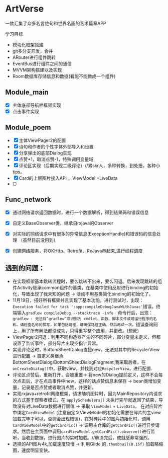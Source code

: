 # ArtVerse
 一款汇集了众多名言绝句和世界名画的艺术篇章APP

学习目标

- 模块化框架搭建
- git多分支开发，合并
- ARouter进行组件跳转
- EventBus进行组件之间的通信
- MVVM架构搭建以及实现
- Room数据库存储信息和数据(看能不能做成一个组件)





## Module_main

- [x] 主体底部导航栏框架实现
- [x] 点击事件实现

## Module_poem

- [x] 主体ViewPager2的配置
- [x] 诗句和作者的个性字体外部导入和设置
- [x] 分享弹出的底部Dialog实现
- [x] 点赞+1，取消点赞-1，特殊调用变量域
- [x] 评论区实现（后期实现二级评论）//累skr人，多种转换，到处扭，各种小tips。
- [x] Card的上层图片接入API ，ViewModel +LiveData
- [ ] 



## Func_network

- [x] 通过网络请求返回数据时，进行一个数据解析，得到结果码和错误信息
- [x] 自定义BaseObserver类，继承自rxjava的Observer
- [x] 对实际的网络请求中有很多的异常信息(ExceptionHandle)和错误码的信息处理 （虽然目前没用到）
- [x] 创建网络服务，将OKHttp、Retrofit、RxJava串起来,进行线程调度









## 遇到的问题：

- 在实现框架基本跳转流程时，要么跳转不出来，要么闪退。后来发现跳转的组件Activity继承common组件的基类，在基类中使用反射进行binding的初始化，导致出现了我未知的问题  -> 活动不用基类简化binding的初始化了。
- 11月19日，搭好所有框架并且实现了基本功能，进行测试时，出现： `Execution failed for task ':app:compileDebugJavaWithJavac'`错误。终端输入`gradlew compileDebug --stacktrace -info  `命令行后，出现：`gradlew : 无法将“gradlew”项识别为 cmdlet、函数、脚本文件或可运行程序的名称。请检查名称的拼写，如果包括路径，请确保路径正确，然后再试一次。`错误查询网上，用了所有解法都没成功，只得重写整个应用，并更改。(想死)
- ViewPager2闪退：利用不同构造器产生的不同碎片，部分变量未定义，但都设置了监听事件，部分碎片出现空指针异常。
- 实现评论区时，BottomSheetDialog直接new，无法对其中的RecyclerView进行配置 -> 自定义类继承BottomSheetDialog/BottomSheetDialogFragment,我采取后者，在`onCreateDialog()`中，获取view，并找到对应`RecyclerView`，进行配置.
- 评论区点赞后，重新打开，会被重置-> 将new的Dialog提前定义，这样不会每次点击后，才在点击事件中new，这样的话点赞信息未保存 -> bean类增加变量，记录是否点赞或者取消点赞，并更新。
- 实现rxjava+retrofit网络框架，请求随机图片时，因为MainRepository内请求的方式基于观察者模式，在 `applySchedulers()` 未执行完毕就返回了结果，导致没有对LiveData数据进行赋值 ->  采取 `ViewModel` + `LiveData`， 在对应碎片中绑定`CardViewModel` (注意自定义ViewModel的初始化需要在碎片的主view加载完毕才可以，否则会出现错误)，在对碎片中的图片初始化时，调用`CardViewModel`中的`getCardPic()` -> 调用主仓库的`getCardPic()`进行异步请求。然后在主页面中调用`cardViewModel.getCardPic().observe()`进行监听，当收到数据，进行图片的实时加载。//解决完后，成就感非常强烈。
- 选择的API图片4k,加载速度较慢 -> 利用Glide 的`.thumbnail(0.15f)` 加载略缩图，速度明显变快。